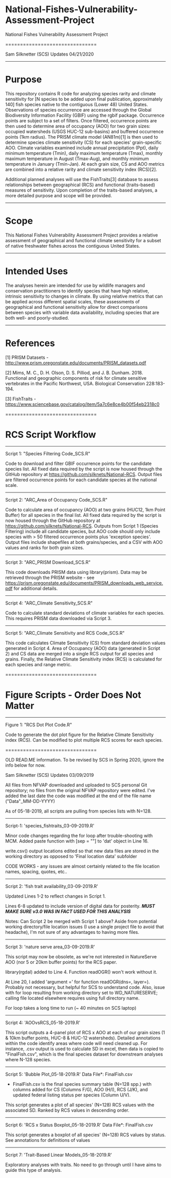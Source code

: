 # National-Fishes-Vulnerability-Assessment-Project
National Fishes Vulnerability Assessment Project

===============================

Sam Silknetter (SCS) Updates 04/21/2020

-------------------------------

# Purpose

This repository contains R code for analyzing species rarity and climate sensitivity for [N species to be added upon final publication, approximately 140] fish species native to the contiguous (Lower 48) United States. Observations of species occurrence are accessed through the Global Biodiversity Information Facility (GBIF) using the rgbif package. Occurrence points are subject to a set of filters. Once filtered, occurrence points are then used to determine area of occupancy (AOO) for two grain sizes: occupied watersheds (USGS HUC-12 sub-basins) and buffered occurrence points (1km radius). The PRISM climate model (AN81m)[1] is then used to determine species climate sensitivity (CS) for each species' grain-specific AOO. Climate variables examined include annual precipitation (Ppt), daily minimum temperature (Tmin), daily maximum temperature (Tmax), monthly maximum temperature in August (Tmax-Aug), and monthly minimum temperature in January (Tmin-Jan). At each grain size, CS and AOO metrics are combined into a relative rarity and climate sensitivity index (RCS)[2].

Additional planned analyses will use the FishTraits[3] database to assess relationships between geographical (RCS) and functional (traits-based) measures of sensitivity. Upon completion of the traits-based analyses, a more detailed purpose and scope will be provided.

-------------------------------

# Scope

This National Fishes Vulnerability Assessment Project provides a relative assessment of geographical and functional climate sensitivity for a subset of native freshwater fishes across the contiguous United States.

-------------------------------

# Intended Uses

The analyses herein are intended for use by wildlife managers and conservation practitioners to identify species that have high relative, intrinsic sensitivity to changes in climate. By using relative metrics that can be applied across different spatial scales, these assessments of geographical and functional sensitivity allow for direct comparisons between species with variable data availability, including species that are both well- and poorly-studied. 

-------------------------------

# References

[1] PRISM Datasets - http://www.prism.oregonstate.edu/documents/PRISM_datasets.pdf

[2] Mims, M. C., D. H. Olson, D. S. Pilliod, and J. B. Dunham. 2018. Functional and geographic components of risk for climate sensitive vertebrates in the Pacific Northwest, USA. Biological Conservation 228:183-194.

[3] FishTraits - https://www.sciencebase.gov/catalog/item/5a7c6e8ce4b00f54eb2318c0

===============================

# RCS Script Workflow

-------------------------------

Script 1: "Species Filtering Code_SCS.R"

Code to download and filter GBIF occurrence points for the candidate species list. All fixed data required by the script is now housed through the GitHub repository at https://github.com/silknets/National-RCS. Output files are filtered occurrence points for each candidate species at the national scale. 

-------------------------------

Script 2: "ARC_Area of Occupancy Code_SCS.R"

Code to calculate area of occupancy (AOO) at two grains (HUC12, 1km Point Buffer) for all species in the final list. All fixed data required by the script is now housed through the GitHub repository at https://github.com/silknets/National-RCS. Outputs from Script 1 (Species Filtering) include all candidate species, but AOO code should only include species with > 50 filtered occurrence points plus 'exception species'. Output files include  shapefiles at both grains/species, and a CSV with AOO values and ranks for both grain sizes. 

-------------------------------

Script 3: "ARC_PRISM Download_SCS.R"

This code downloads PRISM data using library(prism). Data may be retrieved through the PRISM website - see https://prism.oregonstate.edu/documents/PRISM_downloads_web_service.pdf for additional details.  

-------------------------------

Script 4: "ARC_Climate Sensitivity_SCS.R"

Code to calculate standard deviations of climate variables for each species. This requires PRISM data downloaded via Script 3.  

-------------------------------

Script 5: "ARC_Climate Sensitivity and RCS Code_SCS.R"

This code calculates Climate Sensitivity (CS) from standard deviation values generated in Script 4. Area of Occupancy (AOO) data (generated in Script 2) and CS data are merged into a single RCS output for all species and grains. Finally, the Relative Climate Sensitivity index (RCS) is calculated for each species and range metric. 

===============================

# Figure Scripts - Order Does Not Matter

-------------------------------

Figure 1: "RCS Dot Plot Code.R"

Code to generate the dot plot figure for the Relative Climate Sensitivity index (RCS). Can be modified to plot multiple RCS scores for each species.

===============================

OLD READ.ME information. To be revised by SCS in Spring 2020, ignore the info below for now. 

Sam Silknetter (SCS) Updates 03/09/2019

All files from NFVAP downloaded and uploaded to SCS personal Git repository; no files from the original NFVAP repository were edited. I've added the last date the code was modified at the end of the file name ("Data"_MM-DD-YYYY)

As of 05-18-2019, all scripts are pulling from species lists with N=128. 

-------------------------------

Script-1: 'species_fishtraits_03-09-2019.R'

Minor code changes regarding the for loop after trouble-shooting with MCM. Added paste function with [sep = ""] to 'dat' object in Line 16.

write.csv() output locations edited so that new data files are stored in the working directory as opposed to 'Final location data' subfolder

CODE WORKS - any issues are almost certainly related to the file location names, spacing, quotes, etc..

-------------------------------

Script 2: 'fish trait availability_03-09-2019.R'

Updated Lines 1-2 to reflect changes in Script 1.

Lines 6-8 updated to include version of digital data for posterity. *****MUST MAKE SURE v3.0 WAS IN FACT USED FOR THIS ANALYSIS*****

Notes: Can Script 2 be merged with Script 1 above? Aside from potential working directory/file location issues (I use a single project file to avoid that headache), I'm not sure of any advantages to having more files.

-------------------------------

Script 3: 'nature serve area_03-09-2019.R'

This script may now be obsolete, as we're not interested in NatureServe AOO  (nor 5 or 20km buffer points) for the RCS paper. 

library(rgdal) added to Line 4. Function readOGR() won't work without it.

At Line 20, I added 'argument =' for function readOGR(dns=, layer=). Probably not necessary, but helpful for SCS to understand code. Also, issue with for loop resulting from working directory set to WD_NATURESERVE; calling file located elsewhere requires using full directory name. 

For loop takes a long time to run (~ 40 minutes on SCS laptop)

-------------------------------

Script 4: 'AOOvsRCS_05-18-2019.R'

This script outputs a 4-panel plot of RCS x AOO at each of our grain sizes (1 & 10km buffer points, HUC-8 & HUC-12 watersheds). Detailed annotations within the code identify areas where code will need cleaned up. For instance, .csv output is used to calculate SD in excel, then data is copied to "FinalFish.csv", which is the final species dataset for downstream analyses where N-128 species. 

-------------------------------

Script 5: 'Bubble Plot_05-18-2019.R'
Data File*: FinalFish.csv
  * FinalFish.csv is the final species summary table (N=128 spp.) with columns added      for CS (Columns F/G), AOO (H/I), RCS (J/K), and updated federal listing status       per species (Column U/V). 

This script generates a plot of all species' (N=128) RCS values with the associated SD. Ranked by RCS values in descending order. 

-------------------------------

Script 6: 'RCS x Status Boxplot_05-18-2019.R'
Data File*: FinalFish.csv

This script generates a boxplot of all species' (N=128) RCS values by status. See annotations for definitions of values

-------------------------------

Script 7: 'Trait-Based Linear Models_05-18-2019.R'

Exploratory analyses with traits. No need to go through until I have aims to guide this type of analysis. 
